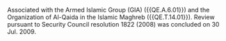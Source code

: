  Associated with the Armed Islamic Group (GIA) ({{QE.A.6.01}}) and the Organization 
of Al-Qaida in the Islamic Maghreb ({{QE.T.14.01}}). Review pursuant to Security 
Council resolution 1822 (2008) was concluded on 30 Jul. 2009. 
